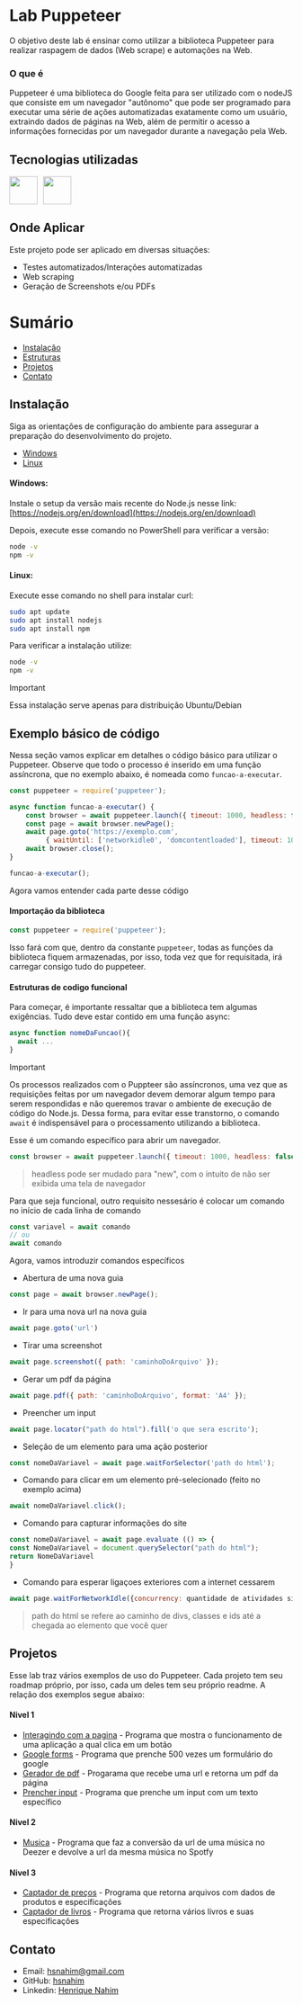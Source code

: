 <!-- Exemplo de uso do template: https://github.com/kspencerl/lab-springboot-basic-api -->

# Lab Puppeteer

O objetivo deste lab é ensinar como utilizar a biblioteca Puppeteer para realizar raspagem de dados (Web scrape) e automações na Web.

### O que é

Puppeteer é uma biblioteca do Google feita para ser utilizado com o nodeJS que consiste em um navegador "autônomo" que pode ser programado para executar uma série de ações automatizadas exatamente como um usuário, extraindo dados de páginas na Web, além de permitir o acesso a informações fornecidas por um navegador durante a navegação pela Web.

## Tecnologias utilizadas

<!-- Link com os badges para inserir abaixo https://devicon.dev/ -->

<div style="display: flex; gap: 10px;">
  <img width="50px" src="https://cdn.jsdelivr.net/gh/devicons/devicon@latest/icons/nodejs/nodejs-original-wordmark.svg"/>  
  <img width="50px" src="https://cdn.jsdelivr.net/gh/devicons/devicon/icons/npm/npm-original-wordmark.svg">
</div>

## Onde Aplicar

Este projeto pode ser aplicado em diversas situações:

- Testes automatizados/Interações automatizadas
- Web scraping
- Geração de Screenshots e/ou PDFs

# Sumário

* [Instalação](#instalação)
* [Estruturas](#estruturas)
* [Projetos](#projetos)
* [Contato](#contato)

## Instalação

Siga as orientações de configuração do ambiente para assegurar a preparação do desenvolvimento do projeto.

* [Windows](#windows)
* [Linux](#linux)

#### Windows:

Instale o setup da versão mais recente do Node.js nesse link: [https://nodejs.org/en/download](https://nodejs.org/en/download)

Depois, execute esse comando no PowerShell para verificar a versão:

```bash
node -v
npm -v
```

#### Linux:

Execute esse comando no shell para instalar curl:

```bash
sudo apt update
sudo apt install nodejs
sudo apt install npm
```

Para verificar a instalação utilize:

```bash
node -v
npm -v
```

> [!IMPORTANT]
> Essa instalação serve apenas para distribuição Ubuntu/Debian

## Exemplo básico de código

Nessa seção vamos explicar em detalhes o código básico para utilizar o Puppeteer. Observe que todo o processo é inserido em uma função assíncrona, que no exemplo abaixo, é nomeada como `funcao-a-executar`.

```JavaScript
const puppeteer = require('puppeteer');

async function funcao-a-executar() {
    const browser = await puppeteer.launch({ timeout: 1000, headless: false });
    const page = await browser.newPage();
    await page.goto('https://exemplo.com', 
         { waitUntil: ['networkidle0', 'domcontentloaded'], timeout: 10000 });
    await browser.close();
}

funcao-a-executar();
```

Agora vamos entender cada parte desse código

#### Importação da biblioteca

```js
const puppeteer = require('puppeteer');
```

Isso fará com que, dentro da constante `puppeteer`, todas as funções da biblioteca fiquem armazenadas, por isso, toda vez que for requisitada, irá carregar consigo tudo do puppeteer.

#### Estruturas de codigo funcional

Para começar, é importante ressaltar que a biblioteca tem algumas exigências. Tudo deve estar contido em uma função async:

```js
async function nomeDaFuncao(){
  await ...
}
```

> [!IMPORTANT]
> Os processos realizados com o Puppteer são assíncronos, uma vez que as requisições feitas por um navegador devem demorar algum tempo para serem respondidas e não queremos travar o ambiente de execução de código do Node.js. Dessa forma, para evitar esse transtorno, o comando `await` é indispensável para o processamento utilizando a biblioteca.

Esse é um comando específico para abrir um navegador.

```js
const browser = await puppeteer.launch({ timeout: 1000, headless: false });
```

> headless pode ser mudado para "new", com o intuito de não ser exibida uma tela de navegador

Para que seja funcional, outro requisito nessesário é colocar um comando no início de cada linha de comando

```js
const variavel = await comando
// ou
await comando
```

Agora, vamos introduzir comandos específicos

* Abertura de uma nova guia

```js
const page = await browser.newPage();
```

* Ir para uma nova url na nova guia

```js
await page.goto('url')
```

* Tirar uma screenshot

```js
await page.screenshot({ path: 'caminhoDoArquivo' });
```

* Gerar um pdf da página

```js
await page.pdf({ path: 'caminhoDoArquivo', format: 'A4' });
```

* Preencher um input

```js
await page.locator("path do html").fill('o que sera escrito');
```

* Seleção de um elemento para uma ação posterior

```js
const nomeDaVariavel = await page.waitForSelector('path do html');
```

* Comando para clicar em um elemento pré-selecionado (feito no exemplo acima)

```js
await nomeDaVariavel.click();
```

* Comando para capturar informações do site

```js
const nomeDaVariavel = await page.evaluate (() => {
const NomeDaVariavel = document.querySelector("path do html");
return NomeDaVariavel
}
```

* Comando para esperar ligaçoes exteriores com a internet cessarem

```js
await page.waitForNetworkIdle({concurrency: quantidade de atividades simultâneas, idleTime: tempo de inatividade })
```

> path do html se refere ao caminho de divs, classes e ids até a chegada ao elemento que você quer

## Projetos

Esse lab traz vários exemplos de uso do Puppeteer. Cada projeto tem seu roadmap próprio, por isso, cada um deles tem seu próprio readme. A relação dos exemplos segue abaixo:

#### Nivel 1
* [Interagindo com a pagina](interagindo_com_pagina) - Programa que mostra o funcionamento de uma aplicação a qual clica em um botão
* [Google forms](google_forms) - Programa que prenche 500 vezes um formulário do google
* [Gerador de pdf](pdfGenerator) - Progarama que recebe uma url e retorna um pdf da página
* [Prencher input](preencher_input) - Programa que prenche um input com um texto específico

#### Nivel 2
* [Musica](musica) - Programa que faz a conversão da url de uma música no Deezer e devolve a url da mesma música no Spotfy

#### Nivel 3
* [Captador de preços](prices_geter) - Programa que retorna arquivos com dados de produtos e especificações
* [Captador de livros](books_gater) - Programa que retorna vários livros e suas especificações

## Contato

* Email: [hsnahim@gmail.com](mailto:hsnahim@gmail.com)
* GitHub: [hsnahim](https://github.com/hsnahim)
* Linkedin: [Henrique Nahim](https://www.linkedin.com/in/henrique-nahim-3a71a8267/)

